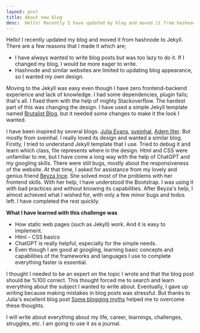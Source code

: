 ```yaml
---
layout: post
title: About new blog
desc:  Hello! Recently I have updated my blog and moved it from hashnode to Jekyll. There are a few reasons that I made it which are
---
```


Hello! I recently updated my blog and moved it from hashnode to Jekyll. There are a few reasons that I made it which are;
- I have always wanted to write blog posts but was too lazy to do it. If I changed my blog, I would be more eager to write.
- Hashnode and similar websites are limited to updating blog appearance, so I wanted my own design.

Moving to the Jekyll was easy even though I have zero frontend-backend experience and lack of knowledge. I had some dependencies, plugin fails; that's all. I fixed them with the help of mighty Stackoverflow. The hardest part of this was changing the design. I have used a simple Jekyll template named <a href="https://github.com/andrewhwanpark/brutalist-blog" class="about-reach-hyperlink">Brutalist Blog</a>, but it needed some changes to make it the look I wanted. 

I have been inspired by several blogs. <a href="https://jvns.ca" class="about-reach-hyperlink">Julia Evans</a>, <a href="https://sveinhal.github.io" class="about-reach-hyperlink">sveinhal</a>, <a href="https://ademilter.com" class="about-reach-hyperlink">Adem Ilter</a>. But mostly from sveinhal. I really loved its design and wanted a similar blog. Firstly, I tried to understand Jekyll template that I use. Tried to debug it and learn which class, file represents where in the design. Html and CSS were unfamiliar to me, but I have come a long way with the help of ChatGPT and my googling skills. There were still bugs, mostly about the responsiveness of the website. At that time, I asked for assistance from my lovely and genius friend <a href="https://twitter.com/beyzance2" class="about-reach-hyperlink">Beyza Ince</a>. She solved most of the problems with her frontend skills. With her help, I have understood the Bootstrap. I was using it with bad practices and without knowing its capabilities. After Beyza's help, I almost achieved what I wished for, with only a few minor bugs and todos left. I have completed the rest quickly.

**What I have learned with this challenge was**
- How static web pages (such as Jekyll) work. And it is easy to implement.
- Html - CSS basics
- ChatGPT is really helpful, especially for the simple needs.
- Even though I am good at googling, learning basic concepts and capabilities of the frameworks and languages I use to complete everything faster is essential.

I thought I needed to be an expert on the topic I wrote and that the blog post should be %100 correct. This thought forced me to search and learn everything about the subject I wanted to write about. Eventually, I gave up writing because making mistakes in blog posts was stressful. But thanks to Julia's excellent blog post <a href="https://jvns.ca/blog/2023/06/05/some-blogging-myths/#myth-you-need-to-be-an-expert" class="about-reach-hyperlink">Some blogging myths</a> helped me to overcome these thoughts. 

I will write about everything about my life, career, learnings, challenges, struggles, etc. I am going to use it as a journal.

